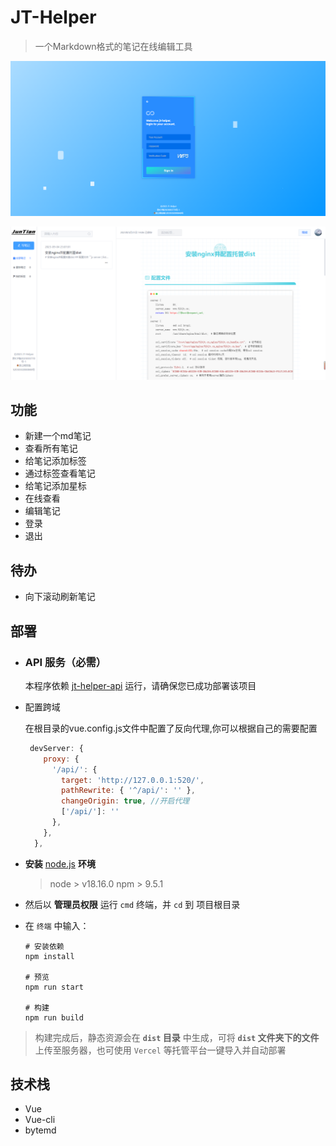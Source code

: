 # JT-Helper

> 一个Markdown格式的笔记在线编辑工具

![image-20230904232921515](assets/image-20230904232921515.png)

![image-20230904231703372](assets/image-20230904231703372.png)

## 功能

- 新建一个md笔记
- 查看所有笔记
- 给笔记添加标签
- 通过标签查看笔记
- 给笔记添加星标
- 在线查看
- 编辑笔记
- 登录
- 退出

## 待办

- 向下滚动刷新笔记

## 部署

- ### API 服务（必需）

  本程序依赖 [jt-helper-api]() 运行，请确保您已成功部署该项目

- 配置跨域

  在根目录的vue.config.js文件中配置了反向代理,你可以根据自己的需要配置

  ```js
   devServer: {
      proxy: {
        '/api/': {
          target: 'http://127.0.0.1:520/',
          pathRewrite: { '^/api/': '' },
          changeOrigin: true, //开启代理
          ['/api/']: ''
        },
      },
    },
  ```

- **安装** [node.js](https://nodejs.org/zh-cn/) **环境**

  > node > v18.16.0
  > npm > 9.5.1

- 然后以 **管理员权限** 运行 `cmd` 终端，并 `cd` 到 项目根目录

- 在 `终端` 中输入：

  ```
  # 安装依赖
  npm install
  
  # 预览
  npm run start
  
  # 构建
  npm run build
  ```

> 构建完成后，静态资源会在 **`dist` 目录** 中生成，可将 **`dist` 文件夹下的文件**上传至服务器，也可使用 `Vercel` 等托管平台一键导入并自动部署

## 技术栈

- Vue
- Vue-cli
- bytemd